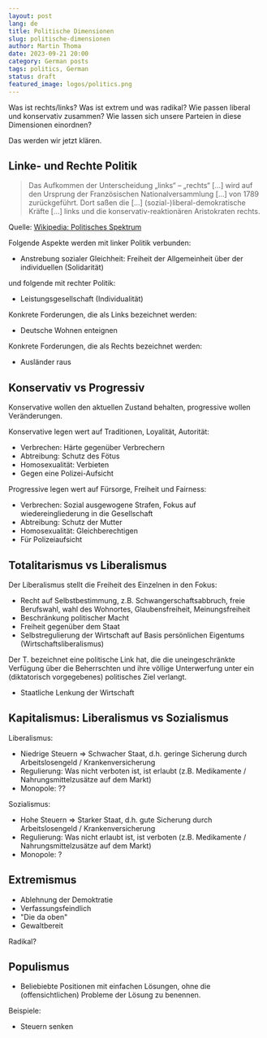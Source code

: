 ```yaml
---
layout: post
lang: de
title: Politische Dimensionen
slug: politische-dimensionen
author: Martin Thoma
date: 2023-09-21 20:00
category: German posts
tags: politics, German
status: draft
featured_image: logos/politics.png
---
```

Was ist rechts/links? Was ist extrem und was radikal? Wie passen liberal und
konservativ zusammen? Wie lassen sich unsere Parteien in diese Dimensionen
einordnen?

Das werden wir jetzt klären.

## Linke- und Rechte Politik

> Das Aufkommen der Unterscheidung „links“ – „rechts“ [...] wird auf den
> Ursprung der Französischen Nationalversammlung [...] von 1789 zurückgeführt.
> Dort saßen die [...] (sozial-)liberal-demokratische Kräfte [...] links und die
> konservativ-reaktionären Aristokraten rechts.

Quelle: [Wikipedia: Politisches Spektrum](https://de.wikipedia.org/wiki/Politisches_Spektrum)

Folgende Aspekte werden mit linker Politik verbunden:

* Anstrebung sozialer Gleichheit: Freiheit der Allgemeinheit über der individuellen (Solidarität)

und folgende mit rechter Politik:

* Leistungsgesellschaft (Individualität)

Konkrete Forderungen, die als Links bezeichnet werden:

* Deutsche Wohnen enteignen


Konkrete Forderungen, die als Rechts bezeichnet werden:

* Ausländer raus


## Konservativ vs Progressiv

Konservative wollen den aktuellen Zustand behalten, progressive wollen
Veränderungen.

Konservative legen wert auf Traditionen, Loyalität, Autorität:

* Verbrechen: Härte gegenüber Verbrechern
* Abtreibung: Schutz des Fötus
* Homosexualität: Verbieten
* Gegen eine Polizei-Aufsicht

Progressive legen wert auf Fürsorge, Freiheit und Fairness:

* Verbrechen: Sozial ausgewogene Strafen, Fokus auf wiedereingliederung in die Gesellschaft
* Abtreibung: Schutz der Mutter
* Homosexualität: Gleichberechtigen
* Für Polizeiaufsicht

## Totalitarismus vs Liberalismus

Der Liberalismus stellt die Freiheit des Einzelnen in den Fokus:

* Recht auf Selbstbestimmung, z.B. Schwangerschaftsabbruch, freie Berufswahl, wahl des Wohnortes, Glaubensfreiheit, Meinungsfreiheit
* Beschränkung politischer Macht
* Freiheit gegenüber dem Staat
* Selbstregulierung der Wirtschaft auf Basis persönlichen Eigentums (Wirtschaftsliberalismus)

Der T. bezeichnet eine politische Link hat, die die uneingeschränkte Verfügung
über die Beherrschten und ihre völlige Unterwerfung unter ein (diktatorisch
vorgegebenes) politisches Ziel verlangt.

* Staatliche Lenkung der Wirtschaft


## Kapitalismus: Liberalismus vs Sozialismus

Liberalismus:

* Niedrige Steuern ⇒ Schwacher Staat, d.h. geringe Sicherung durch Arbeitslosengeld / Krankenversicherung
* Regulierung: Was nicht verboten ist, ist erlaubt (z.B. Medikamente / Nahrungsmittelzusätze auf dem Markt)
* Monopole: ??

Sozialismus:

* Hohe Steuern ⇒ Starker Staat, d.h. gute Sicherung durch Arbeitslosengeld / Krankenversicherung
* Regulierung: Was nicht erlaubt ist, ist verboten (z.B. Medikamente / Nahrungsmittelzusätze auf dem Markt)
* Monopole: ?


## Extremismus

* Ablehnung der Demoktratie
* Verfassungsfeindlich
* "Die da oben"
* Gewaltbereit

Radikal?

## Populismus

* Beliebiebte Positionen mit einfachen Lösungen, ohne die (offensichtlichen) Probleme der Lösung zu benennen.

Beispiele:

* Steuern senken
